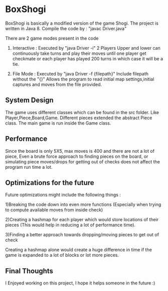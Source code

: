 # BoxShogi
BoxShogi is basically a modified version of the game Shogi.
The project is written in Java 8. 
Compile the code by : 
"javac Driver.java"

There are 2 game modes present in the code
1) Interactive : 
Executed by "java Driver -i"
2 Players Upper and lower can continuously take turns and play their moves until one player
get checkmate or each player has played 200 turns in which case it will be a tie.

2) File Mode :
Executed by "java Driver -f {filepath}"
Include filepath without the "{}"
Allows the program to read initial map settings,initial captures and moves from
the file provided.

## System Design

The game uses different classes which can be found in the src folder.
Like Player,Piece,Board,Game.
Different pieces extended the abstract Piece class.
The main game is run inside the Game class.

## Performance

Since the board is only 5X5, max moves is 400 and there are not a lot of piece,
Even a brute force approach to finding pieces on the board, or simulating piece moves/drops
for getting out of checks does not affect the program run time a lot.

## Optimizations for the future

Future optimizations might include the following things :

1)Breaking the code down into even more functions (Especially when trying to compute available moves from inside check)

2)Creating a hashmap for each player which would store locations of their pieces (This would help in reducing a lot of performance time).

3)Finding a better approach towards dropping/moving pieces to get out of check

Creating a hashmap alone would create a huge difference in time if the game is expanded to
a lot of blocks or lot more pieces.

## Final Thoughts

I Enjoyed working on this project, I hope it helps someone in the future :) 
 
